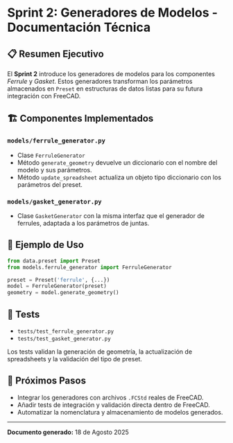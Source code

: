# Sprint 2: Generadores de Modelos - Documentación Técnica

## 📋 Resumen Ejecutivo
El **Sprint 2** introduce los generadores de modelos para los componentes
*Ferrule* y *Gasket*.  Estos generadores transforman los parámetros
almacenados en `Preset` en estructuras de datos listas para su futura
integración con FreeCAD.

## 🏗️ Componentes Implementados

### `models/ferrule_generator.py`
- Clase ``FerruleGenerator``
- Método ``generate_geometry`` devuelve un diccionario con el nombre del
  modelo y sus parámetros.
- Método ``update_spreadsheet`` actualiza un objeto tipo diccionario con
  los parámetros del preset.

### `models/gasket_generator.py`
- Clase ``GasketGenerator`` con la misma interfaz que el generador de
  ferrules, adaptada a los parámetros de juntas.

## 🔧 Ejemplo de Uso
```python
from data.preset import Preset
from models.ferrule_generator import FerruleGenerator

preset = Preset('ferrule', {...})
model = FerruleGenerator(preset)
geometry = model.generate_geometry()
```

## 🧪 Tests
- ``tests/test_ferrule_generator.py``
- ``tests/test_gasket_generator.py``

Los tests validan la generación de geometría, la actualización de
spreadsheets y la validación del tipo de preset.

## 🔮 Próximos Pasos
- Integrar los generadores con archivos ``.FCStd`` reales de FreeCAD.
- Añadir tests de integración y validación directa dentro de FreeCAD.
- Automatizar la nomenclatura y almacenamiento de modelos generados.

---
**Documento generado:** 18 de Agosto 2025
